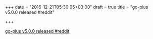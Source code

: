+++
date = "2016-12-21T05:30:05+03:00"
draft = true
title = "go-plus v5.0.0 released  #reddit"

+++

<p><a href="https://t.co/nDfzZugJ7I">go-plus v5.0.0 released  #reddit</a></p>

